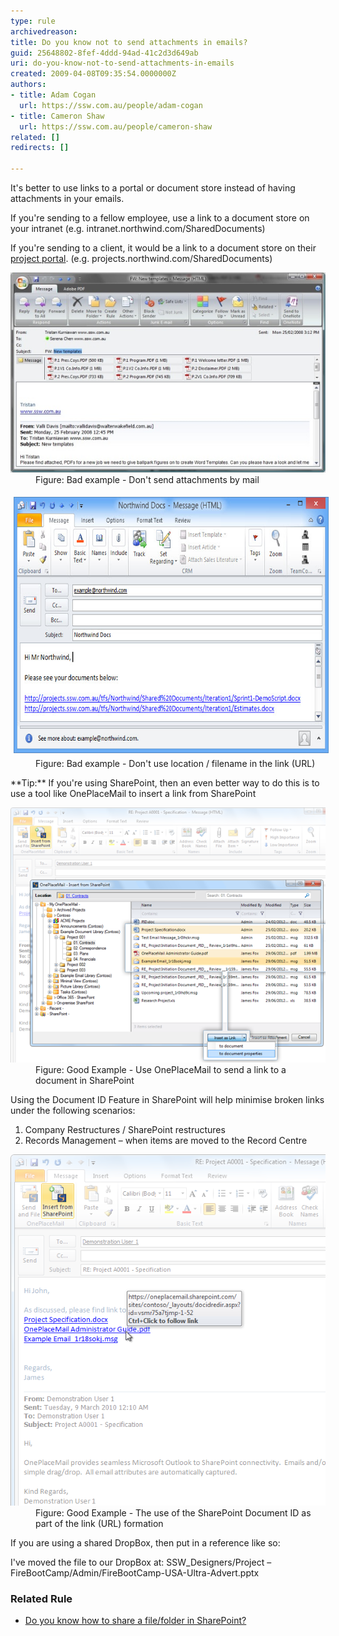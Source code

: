 ```yaml
---
type: rule
archivedreason: 
title: Do you know not to send attachments in emails?
guid: 25648802-8fef-4ddd-94ad-41c2d3d649ab
uri: do-you-know-not-to-send-attachments-in-emails
created: 2009-04-08T09:35:54.0000000Z
authors:
- title: Adam Cogan
  url: https://ssw.com.au/people/adam-cogan
- title: Cameron Shaw
  url: https://ssw.com.au/people/cameron-shaw
related: []
redirects: []

---
```


It's better to use links to a portal or document store instead of having attachments in your emails.

If you're sending to a fellow employee, use a link to a document store on your intranet (e.g. intranet.northwind.com/SharedDocuments)

If you're sending to a client, it would be a link to a document store on their [project portal](/_layouts/15/FIXUPREDIRECT.ASPX?WebId=3dfc0e07-e23a-4cbb-aac2-e778b71166a2&TermSetId=07da3ddf-0924-4cd2-a6d4-a4809ae20160&TermId=846474eb-27a1-4645-90ee-10a349fef714). (e.g. projects.northwind.com/SharedDocuments)

<!--endintro-->
<dl class="badImage"><dt>
      <img alt="Forward client attachments" src="Email_Attachment_1_small.jpg">
   </dt><dd>Figure: Bad example - Don't send attachments by mail </dd></dl><dl class="badImage"><dt>
      <img width="640" height="440" alt="PortalLinks.jpg" src="PortalLinks.jpg" style="height:410px;margin:5px;width:610px;">
   </dt><dd>Figure: Bad example - Don't use location / filename in the link (URL)</dd></dl>
**Tip:** If you're using SharePoint, then an even better way to do this is to use a tool like OnePlaceMail to insert a link from SharePoint
<dl class="goodImage"><dt>
      <img alt="OnePlaceMail.png" src="insert_link_in_email_to_sharePoint_item-png.png">
   </dt><dd>Figure: Good Example - Use OnePlaceMail to send a link to a document in SharePoint</dd></dl>
Using the Document ID Feature in SharePoint will help minimise broken links under the following scenarios:

1. Company Restructures / SharePoint restructures
2. Records Management – when items are moved to the Record Centre

<dl class="goodImage"><dt><img alt="OnePlaceMail.png" src="insert_link_in_email_to_sharePoint_item_with_document_id-png.png"></dt><dd>Figure: Good Example - The use of the SharePoint Document ID as part of the link (URL) formation</dd></dl>
If you are using a shared DropBox, then put in a reference like so:

I've moved the file to our DropBox at: 
SSW\_Designers/Project – FireBootCamp/Admin/FireBootCamp-USA-Ultra-Advert.pptx

### Related Rule


* [Do you know how to share a file/folder in SharePoint?](/how-to-share-a-file-folder-in-SharePoint)

